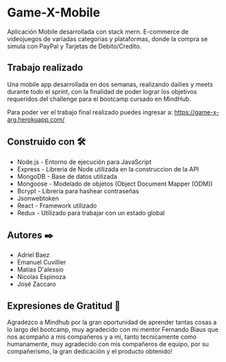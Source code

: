 # Game-X-Mobile

Aplicación Mobile desarrollada con stack mern. E-commerce de videojuegos de variadas categorias y plataformas, donde la compra se simula con PayPal y Tarjetas de Debito/Credito.

## Trabajo realizado

Una mobile app desarrollada en dos semanas, realizando dailies y meets durante todo el sprint, con la finalidad de poder lograr los objetivos requeridos del challenge para el bootcamp cursado en MindHub.

Para poder ver el trabajo final realizado puedes ingresar a: https://game-x-arg.herokuapp.com/

## Construido con 🛠️

* Node.js - Entorno de ejecución para JavaScript
* Express - Libreria de Node utilizada en la construccion de la API
* MongoDB - Base de datos utilizada
* Mongoose - Modelado de objetos (Object Document Mapper (ODM))
* Bcrypt - Librería para hashear contraseñas
* Jsonwebtoken
* React - Framework utilizado
* Redux - Utilizado para trabajar con un estado global

## Autores ✒️

* Adriel Baez
* Emanuel Cuvillier
* Matias D'alessio
* Nicolas Espinoza
* José Zaccaro

## Expresiones de Gratitud 🎁

Agradezco a Mindhub por la gran oportunidad de aprender tantas cosas a lo largo del bootcamp, muy agradecido con mi mentor Fernando Biaus que nos acompaño a mis compañeros y a mi, tanto tecnicamente como humanamente, muy agradecido con mis compañeros de equipo, por su compañerismo, la gran dedicación y el producto obtenido!
